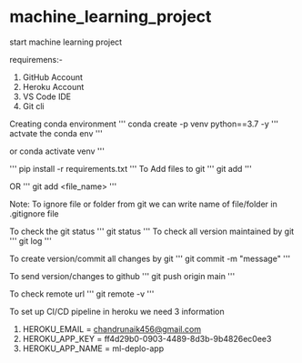 # machine_learning_project

start machine learning project

requiremens:-
1. GitHub Account
2. Heroku Account
3. VS Code IDE
4. Git cli


Creating conda environment
'''
conda create -p venv python==3.7 -y
'''
actvate the conda env
'''

or
conda activate venv
'''

'''
pip install -r requirements.txt
'''
To Add files to git
'''
git add
'''

OR
'''
git add <file_name>
'''

Note: To ignore file or folder from git we can write name of file/folder in .gitignore file

To check the git status 
'''
git status
'''
To check all version maintained by git
'''
git log
'''

To create version/commit all changes by git 
'''
git commit -m "message"
'''

To send version/changes to github
'''
git push origin main
'''

To check remote url 
'''
git remote -v
'''

To set up CI/CD pipeline in heroku we need 3 information
1. HEROKU_EMAIL = chandrunaik456@gmail.com
2. HEROKU_APP_KEY = ff4d29b0-0903-4489-8d3b-9b4826ec0ee3
3. HEROKU_APP_NAME = ml-deplo-app

